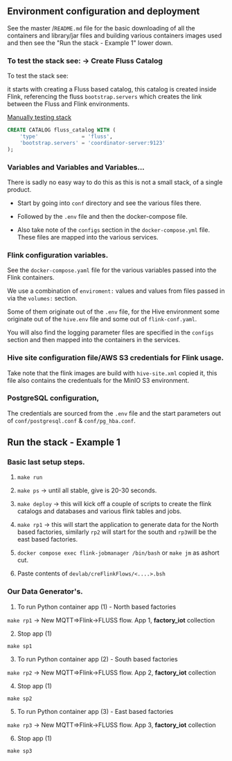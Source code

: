 ## Environment configuration and deployment

See the master <root>/`README.md` file for the basic downloading of all the containers and library/jar files and building various containers images used and then see the "Run the stack - Example 1" lower down.


### To test the stack see:  ->  Create Fluss Catalog

To test the stack see:

it starts with creating a Fluss based catalog, this catalog is created inside Flink, referencing the fluss `bootstrap.servers` which creates the link between the Fluss and Flink environments.

[Manually testing stack](https://alibaba.github.io/fluss-docs/docs/engine-flink/getting-started/#preparation-when-using-flink-sql-client)


```sql
CREATE CATALOG fluss_catalog WITH (
    'type'              = 'fluss',
    'bootstrap.servers' = 'coordinator-server:9123'
);
```


### Variables and Variables and Variables...

There is sadly no easy way to do this as this is not a small stack, of a single product.

- Start by going into `conf` directory and see the various files there.

- Followed by the `.env` file and then the docker-compose file.

- Also take note of the `configs` section in the `docker-compose.yml` file. These files are mapped into the various services.


### Flink configuration variables.

See the `docker-compose.yaml` file for the various variables passed into the Flink containers.

We use a combination of `enviroment:` values and values from files passed in via the `volumes:` section.

Some of them originate out of the `.env` file, for the Hive environment some originate out of the `hive.env` file and some out of `flink-conf.yaml`.

You will also find the logging parameter files are specified in the `configs` section and then mapped into the containers in the services.

### Hive site configuration file/AWS S3 credentials for Flink usage.

Take note that the flink images are build with `hive-site.xml` copied it, this file also contains the credentuals for the MinIO S3 environment.


### PostgreSQL configuration, 

The credentials are sourced from the `.env` file and the start parameters out of `conf/postgresql.conf` & `conf/pg_hba.conf`.



## Run the stack - Example 1

### Basic last setup steps.

1. `make run`

2. `make ps`  -> until all stable, give is 20-30 seconds.

3. `make deploy` -> this will kick off a couple of scripts to create the flink catalogs and databases and various flink tables and jobs.

4. `make rp1`  -> this will start the application to generate data for the North based factories, similarly `rp2` will start for the south and `rp3`will be the east based factories.

5. `docker compose exec flink-jobmanager /bin/bash`  or `make jm` as ashort cut.

6. Paste contents of `devlab/creFlinkFlows/<....>.bsh`


### Our Data Generator's.

1. To run Python container app (1) - North based factories

`make rp1`          -> New MQTT=>Flink->FLUSS flow. App 1, **factory_iot** collection

2. Stop app (1)

`make sp1`

3. To run Python container app (2) - South based factories

`make rp2`          -> New MQTT=>Flink->FLUSS flow. App 2, **factory_iot** collection

4. Stop app (1)

`make sp2`

5. To run Python container app (3) - East based factories

`make rp3`          -> New MQTT=>Flink->FLUSS flow. App 3, **factory_iot** collection

6. Stop app (1)

`make sp3`